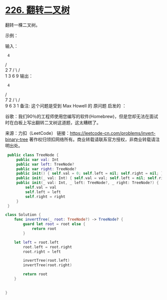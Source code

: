 
# [226. 翻转二叉树](https://leetcode-cn.com/problems/invert-binary-tree/)


翻转一棵二叉树。

示例：

输入：

     4
   /   \
  2     7
 / \   / \
1   3 6   9
输出：

     4
   /   \
  7     2
 / \   / \
9   6 3   1
备注:
这个问题是受到 Max Howell 的 原问题 启发的 ：

谷歌：我们90％的工程师使用您编写的软件(Homebrew)，但是您却无法在面试时在白板上写出翻转二叉树这道题，这太糟糕了。

来源：力扣（LeetCode）
链接：https://leetcode-cn.com/problems/invert-binary-tree
著作权归领扣网络所有。商业转载请联系官方授权，非商业转载请注明出处。


```swift 
 public class TreeNode {
     public var val: Int
     public var left: TreeNode?
     public var right: TreeNode?
     public init() { self.val = 0; self.left = nil; self.right = nil; }
     public init(_ val: Int) { self.val = val; self.left = nil; self.right = nil; }
     public init(_ val: Int, _ left: TreeNode?, _ right: TreeNode?) {
         self.val = val
         self.left = left
         self.right = right
     }
 }

class Solution {
    func invertTree(_ root: TreeNode?) -> TreeNode? {
        guard let root = root else {
            return root
        }

    let left = root.left
        root.left = root.right
        root.right = left

        invertTree(root.left)
        invertTree(root.right)

        return root
    }
    
    
}
```
